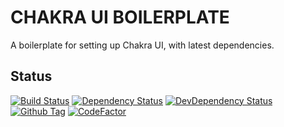 # CHAKRA UI BOILERPLATE

A boilerplate for setting up Chakra UI, with latest dependencies.

## Status

[![Build Status][github-actions-status]][github-actions-url]
[![Dependency Status][david-image]][david-url]
[![DevDependency Status][david-dev-image]][david-dev-url]
[![Github Tag][github-tag-image]][github-tag-url]
[![CodeFactor][codefactor-image]][codefactor-url]

[github-actions-status]: https://github.com/sdc224/chakra-ui-boilerplate/workflows/GitHub%20Actions/badge.svg
[github-actions-url]: https://github.com/sdc224/chakra-ui-boilerplate/actions
[david-image]: https://img.shields.io/david/sdc224/chakra-ui-boilerplate.svg
[david-url]: https://david-dm.org/sdc224/chakra-ui-boilerplate
[david-dev-image]: https://img.shields.io/david/dev/sdc224/chakra-ui-boilerplate.svg?label=devDependencies
[david-dev-url]: https://david-dm.org/sdc224/chakra-ui-boilerplate?type=dev
[github-tag-image]: https://img.shields.io/github/tag/sdc224/chakra-ui-boilerplate.svg?label=version
[github-tag-url]: https://github.com/sdc224/chakra-ui-boilerplate/releases/latest
[codefactor-image]: https://www.codefactor.io/repository/github/sdc224/chakra-ui-boilerplate/badge
[codefactor-url]: https://www.codefactor.io/repository/github/sdc224/chakra-ui-boilerplate
